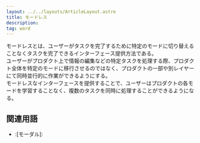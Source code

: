 ```yaml
---
layout: ../../layouts/ArticleLayout.astro
title: モードレス
description:
tag: word
---
```


モードレスとは、ユーザーがタスクを完了するために特定のモードに切り替えることなくタスクを完了できるインターフェース提供方法である。  
ユーザーがプロダクト上で情報の編集などの特定タスクを処理する際、プロダクト全体を特定のモードに移行させるのではなく、プロダクトの一部や別レイヤーにて同時並行的に作業ができるようにする。  
モードレスなインターフェースを提供することで、ユーザーはプロダクトの各モードを学習することなく、複数のタスクを同時に処理することができるようになる。

## 関連用語

- :[モーダル]:

